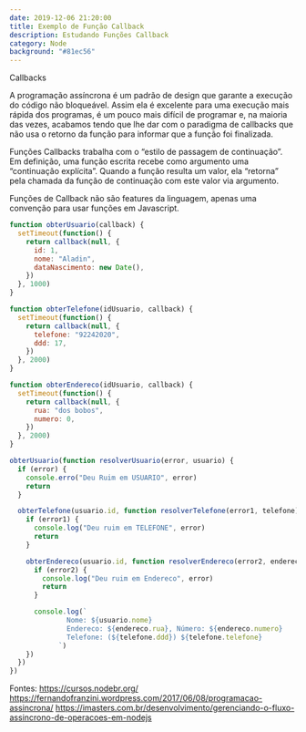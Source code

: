 ```yaml
---
date: 2019-12-06 21:20:00
title: Exemplo de Função Callback
description: Estudando Funções Callback
category: Node
background: "#81ec56"
---
```


Callbacks

A programação assíncrona é um padrão de design que garante a execução do código não bloqueável. Assim ela é excelente para uma execução mais rápida dos programas, é um pouco mais difícil de programar e, na maioria das vezes, acabamos tendo que lhe dar com o paradigma de callbacks que não usa o retorno da função para informar que a função foi finalizada.

Funções Callbacks trabalha com o “estilo de passagem de continuação”. Em definição, uma função escrita recebe como argumento uma “continuação explícita”. Quando a função resulta um valor, ela “retorna” pela chamada da função de continuação com este valor via argumento.

Funções de Callback não são features da linguagem, apenas uma convenção para usar funções em Javascript.

```js
function obterUsuario(callback) {
  setTimeout(function() {
    return callback(null, {
      id: 1,
      nome: "Aladin",
      dataNascimento: new Date(),
    })
  }, 1000)
}

function obterTelefone(idUsuario, callback) {
  setTimeout(function() {
    return callback(null, {
      telefone: "92242020",
      ddd: 17,
    })
  }, 2000)
}

function obterEndereco(idUsuario, callback) {
  setTimeout(function() {
    return callback(null, {
      rua: "dos bobos",
      numero: 0,
    })
  }, 2000)
}

obterUsuario(function resolverUsuario(error, usuario) {
  if (error) {
    console.erro("Deu Ruim em USUARIO", error)
    return
  }

  obterTelefone(usuario.id, function resolverTelefone(error1, telefone) {
    if (error1) {
      console.log("Deu ruim em TELEFONE", error)
      return
    }

    obterEndereco(usuario.id, function resolverEndereco(error2, endereco) {
      if (error2) {
        console.log("Deu ruim em Endereco", error)
        return
      }

      console.log(`
              Nome: ${usuario.nome}
              Endereco: ${endereco.rua}, Número: ${endereco.numero}
              Telefone: (${telefone.ddd}) ${telefone.telefone}
            `)
    })
  })
})
```

Fontes: https://cursos.nodebr.org/
https://fernandofranzini.wordpress.com/2017/06/08/programacao-assincrona/
https://imasters.com.br/desenvolvimento/gerenciando-o-fluxo-assincrono-de-operacoes-em-nodejs
